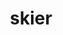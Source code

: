 ---
layout: people&body
title: skier
emoji: skier
permalink: ⛷.html
image: assets/img/3moji/skier.png
---